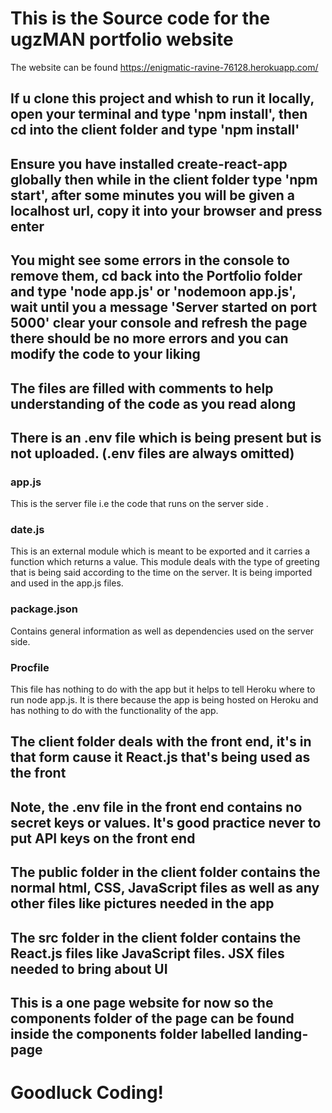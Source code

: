 # This is the Source code for the ugzMAN portfolio website
The website can be found https://enigmatic-ravine-76128.herokuapp.com/

## If u clone this project and whish to run it locally, open your terminal and type 'npm install', then cd into the client folder and type 'npm install'

## Ensure you have installed create-react-app globally then while in the client folder type 'npm start', after some minutes you will be given a localhost url, copy it into your browser and press enter

## You might see some errors in the console to remove them, cd back into the Portfolio folder and type 'node app.js' or 'nodemoon app.js', wait until you a message 'Server started on port 5000' clear your console and refresh the page there should be no more errors and you can modify the code to your liking

## The files are filled with comments to help understanding of the code as you read along

## There is an .env file which is being present but is not uploaded. (.env files are always omitted)

### app.js
This is the server file i.e the code that runs on the server side .

### date.js
This is an external module which is meant to be exported and it carries a function which returns a value.
This module deals with the type of greeting that is being said according to the time on the server.
It is being imported and used in the app.js files.

### package.json
Contains general information as well as dependencies used on the server side.

### Procfile
This file has nothing to do with the app but it helps to tell Heroku where to run node app.js.
It is there because the app is being hosted on Heroku and has nothing to do with the functionality of the app.


## The client folder deals with the front end, it's in that form cause it React.js that's being used as the front

## Note, the .env file in the front end contains no secret keys or values. It's good practice never to put API keys on the front end

## The public folder in the client folder contains the normal html, CSS, JavaScript files as well as any other files like pictures needed in the app

## The src folder in the client folder contains the React.js files like JavaScript files. JSX files needed to bring about UI

## This is a one page website for now so the components folder of the page can be found inside the components folder labelled landing-page

# Goodluck Coding!
